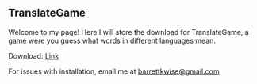 ## TranslateGame

Welcome to my page! Here I will store the download for TranslateGame, a game were you guess what words in different languages mean.

Download: <a href = "https://github.com/turt1edman/translategame/tree/master/download" download>Link</a>

For issues with installation, email me at <a href="mailto:email:barrettkwise@gmail.com">barrettkwise@gmail.com</a>
